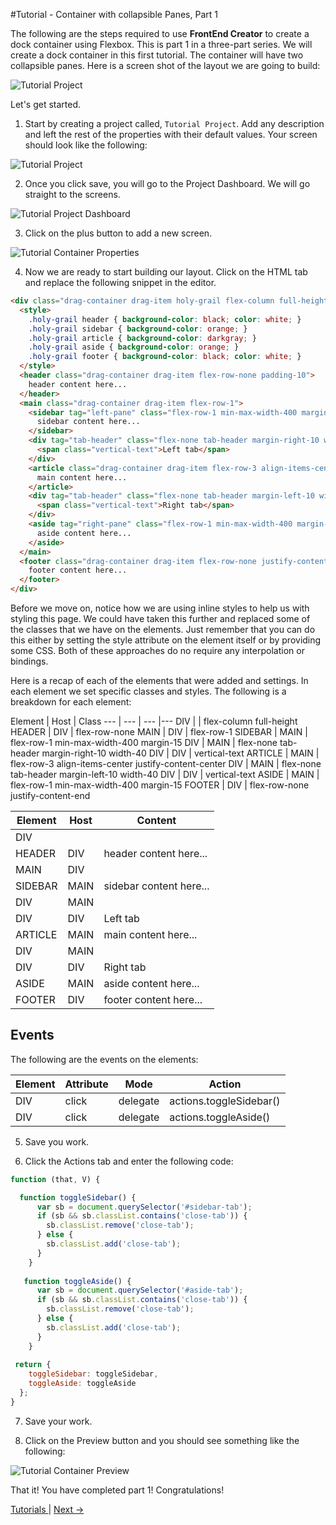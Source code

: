 #Tutorial - Container with collapsible Panes, Part 1

The following are the steps required to use **FrontEnd Creator** to create a dock container using Flexbox. This is part 1 in a three-part series. We will create a dock container in this first tutorial. The container will have two collapsible panes. Here is a screen shot of the layout we are going to build:

![Tutorial Project](../images/tutorials/tutorial-container.png)


Let's get started.

1. Start by creating a project called, `Tutorial Project`. Add any description and left the rest of the properties with their default values. Your screen should look like the following:

  ![Tutorial Project](../images/tutorials/tutorial-project.png)

2. Once you click save, you will go to the Project Dashboard. We will go straight to the screens.

  ![Tutorial Project Dashboard](../images/tutorials/tutorial-project-dashboard.png)

3. Click on the plus button to add a new screen.

  ![Tutorial Container Properties](../images/tutorials/tutorial-container-properties.png)

4. Now we are ready to start building our layout. Click on the HTML tab and replace the following snippet in the editor. 

  ```html
  <div class="drag-container drag-item holy-grail flex-column full-height">
    <style>
      .holy-grail header { background-color: black; color: white; }
      .holy-grail sidebar { background-color: orange; }
      .holy-grail article { background-color: darkgray; }
      .holy-grail aside { background-color: orange; }
      .holy-grail footer { background-color: black; color: white; }
    </style>
    <header class="drag-container drag-item flex-row-none padding-10">
      header content here...
    </header>
    <main class="drag-container drag-item flex-row-1">
      <sidebar tag="left-pane" class="flex-row-1 min-max-width-400 margin-15" id="sidebar-tab">
        sidebar content here...
      </sidebar>
      <div tag="tab-header" class="flex-none tab-header margin-right-10 width-40" click.delegate="actions.toggleSidebar()">
        <span class="vertical-text">Left tab</span>
      </div>
      <article class="drag-container drag-item flex-row-3 align-items-center justify-content-center">
        main content here...
      </article>
      <div tag="tab-header" class="flex-none tab-header margin-left-10 width-40" click.delegate="actions.toggleAside()">
        <span class="vertical-text">Right tab</span>
      </div>
      <aside tag="right-pane" class="flex-row-1 min-max-width-400 margin-15" id="aside-tab">
        aside content here...
      </aside>
    </main>
    <footer class="drag-container drag-item flex-row-none justify-content-end padding-10">
      footer content here...
    </footer>
  </div>
  ```

  Before we move on, notice how we are using inline styles to help us with styling this page. We could have taken this further and replaced some of the classes that we have on the elements. Just remember that you can do this either by setting the style attribute on the element itself or by providing some CSS. Both of these approaches do no require any interpolation or bindings.

  Here is a recap of each of the elements that were added and settings. In each element we set specific classes and styles. The following is a breakdown for each element:

  Element | Host | Class 
  --- | --- | --- |---
  DIV |  | flex-column full-height
  HEADER | DIV | flex-row-none
  MAIN | DIV | flex-row-1
  SIDEBAR | MAIN | flex-row-1 min-max-width-400 margin-15
  DIV | MAIN | flex-none tab-header margin-right-10 width-40
  DIV | DIV | vertical-text
  ARTICLE | MAIN | flex-row-3 align-items-center justify-content-center
  DIV | MAIN | flex-none tab-header margin-left-10 width-40
  DIV | DIV | vertical-text
  ASIDE | MAIN | flex-row-1 min-max-width-400 margin-15
  FOOTER | DIV | flex-row-none justify-content-end

  Element | Host | Content
  --- | --- | ---
  DIV |  |  
  HEADER | DIV | header content here...
  MAIN | DIV | 
  SIDEBAR | MAIN | sidebar content here...
  DIV | MAIN | 
  DIV | DIV | Left tab
  ARTICLE | MAIN | main content here...
  DIV | MAIN | 
  DIV | DIV | Right tab
  ASIDE | MAIN | aside content here...
  FOOTER | DIV | footer content here...


  ## Events
  The following are the events on the elements:

  Element | Attribute | Mode | Action
  --- | --- | --- |---
  DIV | click | delegate | actions.toggleSidebar() 
  DIV | click | delegate | actions.toggleAside() 

5. Save you work.

6. Click the Actions tab and enter the following code:

  ```javascript
  function (that, V) {

    function toggleSidebar() {
        var sb = document.querySelector('#sidebar-tab');
        if (sb && sb.classList.contains('close-tab')) {
          sb.classList.remove('close-tab');      
        } else {
          sb.classList.add('close-tab');      
        }
      }
     
     function toggleAside() {
        var sb = document.querySelector('#aside-tab');
        if (sb && sb.classList.contains('close-tab')) {
          sb.classList.remove('close-tab');      
        } else {
          sb.classList.add('close-tab');      
        }
      }
    
   return {
      toggleSidebar: toggleSidebar,
      toggleAside: toggleAside
    };
  }
  ```

7. Save your work.

8. Click on the Preview button and you should see something like the following:

  ![Tutorial Container Preview](../images/tutorials/tutorial-container-preview.gif)

That it! You have completed part 1! Congratulations!

[ Tutorials ](tutorials/tutorials) | [ Next -> ](container-part-2)

